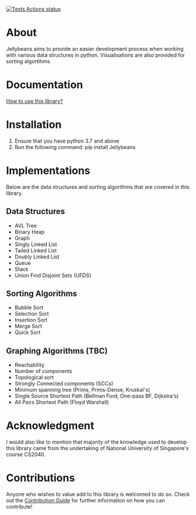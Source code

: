 [![Tests Actions status](https://github.com/Jcheez/Jellybeans/workflows/Tests/badge.svg)](https://github.com/Jcheez/Jellybeans/actions)

# About

Jellybeans aims to provide an easier development process when working with various data structures in python. Visualisations are also provided for sorting algortihms.

# Documentation
[How to use this library?]()

# Installation

1. Ensure that you have python 3.7 and above
2. Run the following command: pip install Jellybeans

# Implementations

Below are the data structures and sorting algorithms that are covered in this library.

## Data Structures

- AVL Tree
- Binary Heap
- Graph
- Singly Linked List
- Tailed Linked List
- Doubly Linked List
- Queue
- Stack
- Union Find Disjoint Sets (UFDS)

## Sorting Algorithms

- Bubble Sort
- Selection Sort
- Insertion Sort
- Merge Sort
- Quick Sort

## Graphing Algorithms (TBC)

- Reachability
- Number of components
- Topological sort
- Strongly Connected components (SCCs)
- Minimum spanning tree (Prims, Prims-Dense, Kruskal's)
- Single Source Shortest Path (Bellman Ford, One-pass BF, Dijkstra's)
- All Pairs Shortest Path (Floyd Warshall)

# Acknowledgment

I would also like to mention that majority of the knowledge used to develop this library came from the undertaking of National University of Singapore's course CS2040.

# Contributions

Anyone who wishes to value add to this library is welcomed to do so. Check out the [Contribution Guide](https://github.com/Jcheez/Jellybeans/blob/main/CONTRIBUTING.md) for further information on how you can contribute!